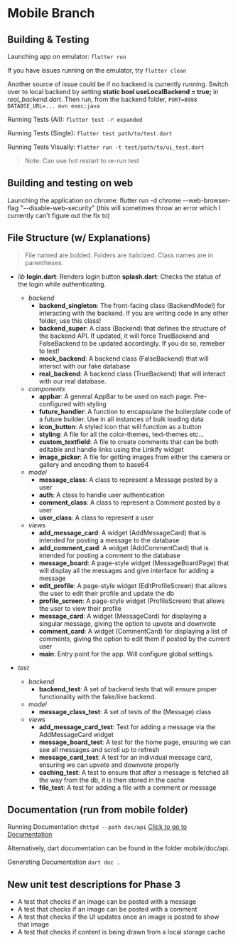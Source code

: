 # Mobile Branch

## Building & Testing

Launching app on emulator: ```flutter run```

If you have issues running on the emulator, try ```flutter clean```

Another source of issue could be if no backend is currently running. Switch over to local backend by setting **static bool useLocalBackend = true;** in *real_backend.dart*. Then run, from the backend folder, ```PORT=8998 DATABSE_URL=... mvn exec:java```

Running Tests (All): ```flutter test -r expanded```

Running Tests (Single): ```flutter test path/to/test.dart```

Running Tests Visually: ```flutter run -t test/path/to/ui_test.dart```
> Note: Can use hot restart to re-run test

## Building and testing on web

Launching the application on chrome: flutter run -d chrome --web-browser-flag "--disable-web-security" (this will sometimes throw an error which I currently can't figure out the fix to)

## File Structure (w/ Explanations)

> File named are bolded. Folders are italicized. Class names are in parentheses.

- *lib*
  **login.dart**: Renders login button
  **splash.dart**: Checks the status of the login while authenticating.
  - *backend*
    - **backend_singleton**: The front-facing class (BackendModel) for interacting with the backend. If you are writing code in any other folder, use this class!
    - **backend_super**: A class (Backend) that defines the structure of the backend API. If updated, it will force TrueBackend and FalseBackend to be updated accordingly. If you do so, remeber to test!
    - **mock_backend**: A backend class (FalseBackend) that will interact with our fake database
    - **real_backend**: A backend class (TrueBackend) that will interact with our real database.
  - *components*
    - **appbar**: A general AppBar to be used on each page. Pre-configured with styling
    - **future_handler**: A function to encapsulate the boilerplate code of a future builder. Use in all instances of bulk loading data
    - **icon_button**: A styled icon that will function as a button
    - **styling**: A file for all the color-themes, text-themes etc...
    - **custom_textfield**: A file to create comments that can be both editable and handle links using the Linkify widget
    - **image_picker**: A file for getting images from either the camera or gallery and encoding them to base64
  - *model*
    - **message_class**: A class to represent a Message posted by a user
    - **auth**: A class to handle user authentication
    - **comment_class**: A class to represent a Comment posted by a user
    - **user_class**: A class to represent a user
  - *views*
    - **add_message_card**: A widget (AddMessageCard) that is intended for posting a message to the database
    - **add_comment_card**: A widget (AddCommentCard) that is intended for posting a comment to the database
    - **message_board**: A page-style widget (MessageBoardPage) that will display all the messages and give interface for adding a message
    - **edit_profile**: A page-style widget (EditProfileScreen) that allows the user to edit their profile and update the db
    - **profile_screen**: A page-style widget (ProfileScreen) that allows the user to view their profile
    - **message_card**: A widget (MessageCard) for displaying a singular message, giving the option to upvote and downvote
    - **comment_card**: A widget (CommentCard) for displaying a list of comments, giving the option to edit them if posted by the current user
    - **main**: Entry point for the app. Will configure global settings.

- *test*
  - *backend*
    - **backend_test**: A set of backend tests that will ensure proper functionality with the fake/live backend.
  - *model*
    - **message_class_test**: A set of tests of the (Message) class
  - *views*
    - **add_message_card_test**: Test for adding a message via the AddMessageCard widget
    - **message_board_test**: A test for the home page, ensuring we can see all messages and scroll up to refresh
    - **message_card_test**: A test for an individual message card, ensuring we can upvote and downvote properly
    - **caching_test**: A test to ensure that after a message is fetched all the way from the db, it is then stored in the cache
    - **file_test**: A test for adding a file with a comment or message

## Documentation (run from mobile folder)

Running Documentation ```dhttpd --path doc/api```
[Click to go to Documentation](http://localhost:8080)

Alternatively, dart documentation can be found in the folder mobile/doc/api.

Generating Documentation ```dart doc .```

## New unit test descriptions for Phase 3

- A test that checks if an image can be posted with a message
- A test that checks if an image can be posted with a comment
- A test that checks if the UI updates once an image is posted to show that image
- A test that checks if content is being drawn from a local storage cache
